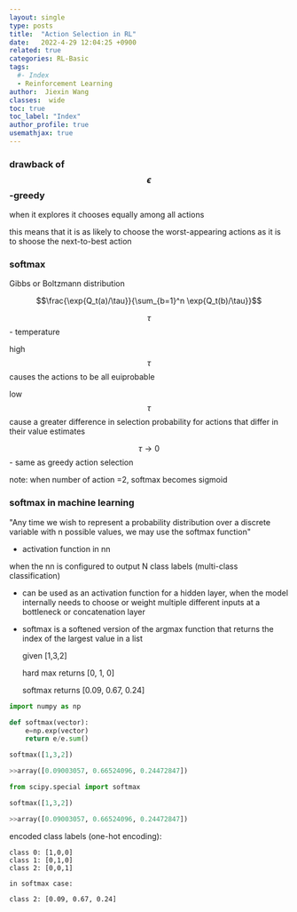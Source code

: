 ```yaml
---
layout: single
type: posts
title:  "Action Selection in RL"
date:   2022-4-29 12:04:25 +0900
related: true
categories: RL-Basic
tags:
  #- Index
  - Reinforcement Learning
author:  Jiexin Wang
classes:  wide
toc: true
toc_label: "Index"
author_profile: true
usemathjax: true
---
```


### drawback of $$\epsilon$$-greedy

when it explores it chooses equally among all actions

this means that it is as likely to choose the worst-appearing actions as it is to shoose the next-to-best action

### softmax

Gibbs or Boltzmann distribution

$$\frac{\exp{Q_t(a)/\tau}}{\sum_{b=1}^n \exp{Q_t(b)/\tau}}$$

$$\tau$$ - temperature

high $$\tau$$ causes the actions to be all euiprobable

low $$\tau$$ cause a greater difference in selection probability for actions that differ in their value estimates

$$\tau \rightarrow 0$$ - same as greedy action selection

note: when number of action =2, softmax becomes sigmoid


### softmax in machine learning

"Any time we wish to represent a probability distribution over a discrete variable with n possible values, we may use the softmax function"

- activation function in nn

when the nn is configured to output N class labels (multi-class classification)

- can be used as an activation function for a hidden layer, when the model internally needs to choose or weight multiple different inputs at a bottleneck or concatenation layer

- softmax is a softened version of the argmax function that returns the index of the largest value in a list


    given [1,3,2]

    hard max returns [0, 1, 0]

    softmax returns [0.09, 0.67, 0.24]


```python
import numpy as np

def softmax(vector):
    e=np.exp(vector)
    return e/e.sum()

softmax([1,3,2])

>>array([0.09003057, 0.66524096, 0.24472847])
```

```python
from scipy.special import softmax

softmax([1,3,2])

>>array([0.09003057, 0.66524096, 0.24472847])
```

encoded class labels (one-hot encoding):

    class 0: [1,0,0]
    class 1: [0,1,0]
    class 2: [0,0,1]

    in softmax case:

    class 2: [0.09, 0.67, 0.24]
